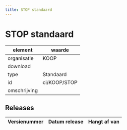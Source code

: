 ```yaml
---
title: STOP standaard
---
```

# STOP standaard

|element|waarde|
|-----|------|
| organisatie  |KOOP|
| download  | [](<>)|
| type  |Standaard|
| id  |ci/KOOP/STOP|
| omschrijving  ||

## Releases

|Versienummer|Datum release|Hangt af van
|-------|-------|-----|


